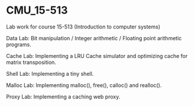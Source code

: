 CMU_15-513
==========

Lab work for course 15-513 (Introduction to computer systems)

Data Lab: Bit manipulation / Integer arithmetic / Floating point arithmetic programs.

Cache Lab: Implementing a LRU Cache simulator and optimizing cache for matrix transposition.

Shell Lab: Implementing a tiny shell.

Malloc Lab: Implementing malloc(), free(), calloc() and realloc().

Proxy Lab: Implementing a caching web proxy.
